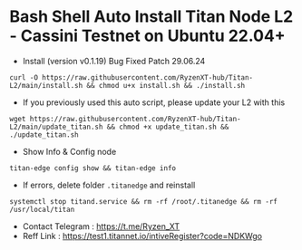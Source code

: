 # Bash Shell Auto Install Titan Node L2 - Cassini Testnet on Ubuntu 22.04+
- Install (version v0.1.19) Bug Fixed Patch 29.06.24 
```
curl -O https://raw.githubusercontent.com/RyzenXT-hub/Titan-L2/main/install.sh && chmod u+x install.sh && ./install.sh
```
- If you previously used this auto script, please update your L2 with this
```
wget https://raw.githubusercontent.com/RyzenXT-hub/Titan-L2/main/update_titan.sh && chmod +x update_titan.sh && ./update_titan.sh
```
- Show Info & Config node
```
titan-edge config show && titan-edge info
```
- If errors, delete folder `.titanedge` and reinstall
```
systemctl stop titand.service && rm -rf /root/.titanedge && rm -rf /usr/local/titan
```



- Contact Telegram : https://t.me/Ryzen_XT
- Reff Link : https://test1.titannet.io/intiveRegister?code=NDKWgo
